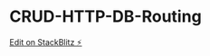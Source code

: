 # CRUD-HTTP-DB-Routing

[Edit on StackBlitz ⚡️](https://stackblitz.com/edit/practice-http-db-ay6jlc)